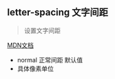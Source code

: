 ## letter-spacing 文字间距

> 设置文字间距

<a href="https://developer.mozilla.org/zh-CN/docs/Web/CSS/letter-spacing" target="_blank">MDN文档</a> 

- normal 正常间距 默认值
- 具体像素单位